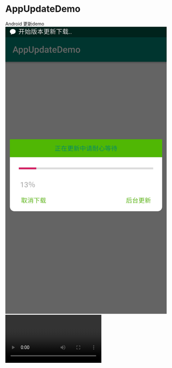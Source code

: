 # AppUpdateDemo
Android 更新demo
![image](https://github.com/993739033/AppUpdateDemo/blob/master/app/assests/S10330-151846.jpg)
![video](https://github.com/993739033/AppUpdateDemo/blob/master/app/assests/S10330-15173374.mp4)
